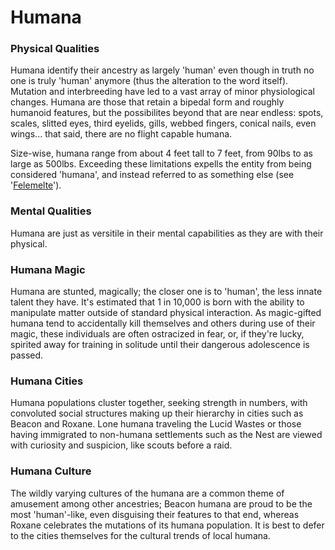 # Humana

### Physical Qualities
Humana identify their ancestry as largely 'human' even though in truth no one is truly 'human' anymore (thus the alteration to the word itself). Mutation and interbreeding have led to a vast array of minor physiological changes. Humana are those that retain a bipedal form and roughly humanoid features, but the possibilites beyond that are near endless: spots, scales, slitted eyes, third eyelids, gills, webbed fingers, conical nails, even wings... that said, there are no flight capable humana.

Size-wise, humana range from about 4 feet tall to 7 feet, from 90lbs to as large as 500lbs. Exceeding these limitations expells the entity from being considered 'humana', and instead referred to as something else (see '[Felemelte](https://github.com/Quae/greyveldt_lore/blob/master/people/felemelte.md)').

### Mental Qualities
Humana are just as versitile in their mental capabilities as they are with their physical.

### Humana Magic
Humana are stunted, magically; the closer one is to 'human', the less innate talent they have. It's estimated that 1 in 10,000 is born with the ability to manipulate matter outside of standard physical interaction. As magic-gifted humana tend to accidentally kill themselves and others during use of their magic, these individuals are often ostracized in fear, or, if they're lucky, spirited away for training in solitude until their dangerous adolescence is passed.

### Humana Cities
Humana populations cluster together, seeking strength in numbers, with convoluted social structures making up their hierarchy in cities such as Beacon and Roxane. Lone humana traveling the Lucid Wastes or those having immigrated to non-humana settlements such as the Nest are viewed with curiosity and suspicion, like scouts before a raid.

### Humana Culture
The wildly varying cultures of the humana are a common theme of amusement among other ancestries; Beacon humana are proud to be the most 'human'-like, even disguising their features to that end, whereas Roxane celebrates the mutations of its humana population. It is best to defer to the cities themselves for the cultural trends of local humana.
